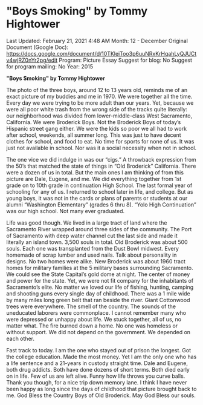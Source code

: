 # "Boys Smoking" by Tommy Hightower

Last Updated: February 21, 2021 4:48 AM
Month: 12 - December
Original Document (Google Doc): https://docs.google.com/document/d/10TKleiToo3p6uuNRxKrHqahLyQJUCtv4wjRZ0nYr2pg/edit
Program: Picture Essay
Suggest for blog: No
Suggest for program mailing: No
Year: 2015

**"Boys Smoking" by Tommy Hightower**

The photo of the three boys, around 12 to 13 years old, reminds me of an exact picture of my buddies and me in 1970. We were together all the time. Every day we were trying to be more adult than our years. Yet, because we were all poor white trash from the wrong side of the tracks quite literally: our neighborhood was divided from lower-middle-class West Sacramento, California. We were Broderick Boys. Not the Broderick Boys of today’s Hispanic street gang either. We were the kids so poor we all had to work after school, weekends, all summer long. This was just to have decent clothes for school, and food to eat. No time for sports for none of us. It was just not available in school. Nor was it a social necessity when not in school.

The one vice we did indulge in was our “cigs.” A throwback expression from the 50’s that matched the state of things in “Old Broderick” California. There were a dozen of us in total. But the main ones I am thinking of from this picture are Dale, Eugene, and me. We did everything together from 1st grade on to 10th grade in continuation High School. The last formal year of schooling for any of us. I returned to school later in life, and college. But as young boys, it was not in the cards or plans of parents or students at our alumni “Washington Elementary” (grades 6 thru 8). “Yolo High Continuation” was our high school. Not many ever graduated.

Life was good though. We lived in a large tract of land where the Sacramento River wrapped around three sides of the community. The Port of Sacramento with deep water channel cut the last side and made it literally an island town. 3,500 souls in total. Old Broderick was about 500 souls. Each one was transplanted from the Dust Bowl midwest. Every homemade of scrap lumber and used nails. Talk about personality in designs. No two homes were alike. New Broderick was about 1960 tract homes for military families at the 5 military bases surrounding Sacramento. We could see the State Capital’s gold dome at night. The center of money and power for the state. Yet, we were not fit company for the inhabitants of Sacramento’s elite. No matter we loved our life of fishing, hunting, camping and shooting guns every single day of childhood. There was a 1 mile wide by many miles long green belt that ran beside the river. Giant Cottonwood trees were everywhere. The smell of the country. The sounds of the uneducated laborers were commonplace. I cannot remember many who were depressed or unhappy about life. We stuck together, all of us, no matter what. The fire burned down a home. No one was homeless or without support. We did not depend on the government. We depended on each other.

Fast track to today. I am the one who stayed out of prison the longest. Got the college education. Made the most money. Yet I am the only one who has a life sentence and a 21-years in custody straight time. Dale and Eugene, both drug addicts. Both have done dozens of short terms. Both died early on in life. Few of us are left alive. Funny how life throws you curve balls. Thank you though, for a nice trip down memory lane. I think I have never been happy as long since the days of childhood that picture brought back to me. God Bless the Country Boys of Old Broderick. May God Bless our souls.